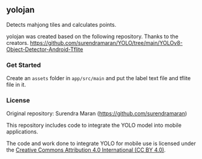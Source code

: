 ## yolojan
Detects mahjong tiles and calculates points.

yolojan was created based on the following repository. Thanks to the creators.
https://github.com/surendramaran/YOLO/tree/main/YOLOv8-Object-Detector-Android-Tflite

### Get Started
Create an `assets` folder in `app/src/main` and put the label text file and tflite file in it.

### License
Original repository: Surendra Maran (https://github.com/surendramaran)

This repository includes code to integrate the YOLO model into mobile applications.

The code and work done to integrate YOLO for mobile use is licensed under the [Creative Commons Attribution 4.0 International (CC BY 4.0)](https://creativecommons.org/licenses/by/4.0/).